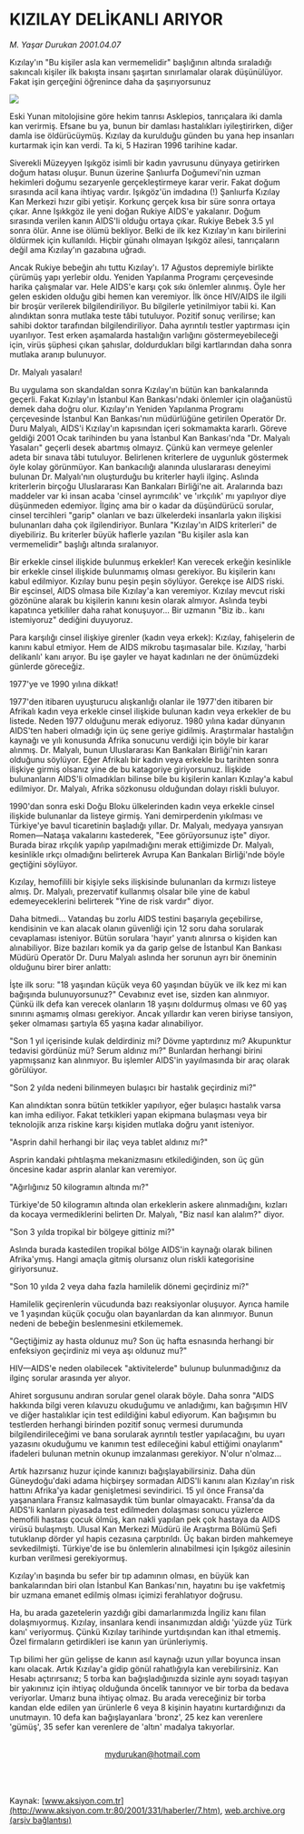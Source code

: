 # KIZILAY DELİKANLI ARIYOR

*M. Yaşar Durukan 2001.04.07*

<div>
 <p class="spot">
  Kızılay'ın "Bu kişiler  asla kan vermemelidir"  başlığının altında  sıraladığı sakıncalı  kişiler ilk bakışta  insanı şaşırtan sınırlamalar  olarak düşünülüyor.  Fakat işin gerçeğini  öğrenince daha da  şaşırıyorsunuz
 </p>
 <p class="metin">
 </p>
 <img border="0" src="/web/20020111212643im_/http://www.aksiyon.com.tr/2001/331/resimler/Kizilay.jpg"/>
 <p class="metin">
  Eski Yunan mitolojisine göre hekim tanrısı Asklepios, tanrıçalara iki damla kan verirmiş. Efsane bu ya, bunun bir damlası hastalıkları iyileştirirken, diğer damla ise öldürücüymüş. Kızılay da kurulduğu günden bu yana hep insanları kurtarmak için kan verdi. Ta ki, 5 Haziran 1996 tarihine kadar.
 </p>
 <p class="metin">
  Siverekli Müzeyyen Işıkgöz isimli bir kadın yavrusunu dünyaya getirirken doğum hatası oluşur. Bunun üzerine Şanlıurfa Doğumevi'nin uzman hekimleri doğumu sezaryenle gerçekleştirmeye karar verir. Fakat doğum sırasında acil kana ihtiyaç vardır. Işıkgöz'ün imdadına (!) Şanlıurfa Kızılay Kan Merkezi hızır gibi yetişir. Korkunç gerçek kısa bir süre sonra ortaya çıkar. Anne Işıkkgöz ile yeni doğan Rukiye AIDS'e yakalanır. Doğum sırasında verilen kanın AIDS'li olduğu ortaya çıkar. Rukiye Bebek 3.5 yıl sonra ölür. Anne ise ölümü bekliyor. Belki de ilk kez Kızılay'ın kanı birilerini öldürmek için kullanıldı. Hiçbir günahı olmayan Işıkgöz ailesi, tanrıçaların değil ama Kızılay'ın gazabına uğradı.
 </p>
 <p class="metin">
  Ancak Rukiye bebeğin ahı tuttu Kızılay'ı. 17 Ağustos depremiyle birlikte çürümüş yapı yerlebir oldu. Yeniden Yapılanma Programı çerçevesinde harika çalışmalar var. Hele AIDS'e karşı çok sıkı önlemler alınmış. Öyle her gelen eskiden olduğu gibi hemen kan veremiyor. İlk önce HIV/AIDS ile ilgili bir broşür verilerek bilgilendiriliyor. Bu bilgilerle yetinilmiyor tabii ki. Kan alındıktan sonra mutlaka teste tâbi tutuluyor. Pozitif sonuç verilirse; kan sahibi doktor tarafından bilgilendiriliyor. Daha ayrıntılı testler yaptırması için uyarılıyor. Test erken aşamalarda hastalığın varlığını göstermeyebileceği için, virüs şüphesi çıkan şahıslar, doldurdukları bilgi kartlarından daha sonra mutlaka aranıp bulunuyor.
 </p>
 <p class="metin">
  Dr. Malyalı yasaları!
 </p>
 <p class="metin">
  Bu uygulama son skandaldan sonra Kızılay'ın bütün kan bankalarında geçerli. Fakat Kızılay'ın İstanbul Kan Bankası'ndaki önlemler için olağanüstü demek daha doğru olur. Kızılay'ın Yeniden Yapılanma Programı çerçevesinde İstanbul Kan Bankası'nın müdürlüğüne getirilen Operatör Dr. Duru Malyalı, AIDS'i Kızılay'ın kapısından içeri sokmamakta kararlı. Göreve geldiği 2001 Ocak tarihinden bu yana İstanbul Kan Bankası'nda "Dr. Malyalı Yasaları" geçerli desek abartmış olmayız. Çünkü kan vermeye gelenler adeta bir sınava tâbi tutuluyor. Belirlenen kriterlere de uygunluk göstermek öyle kolay görünmüyor. Kan bankacılığı alanında uluslararası deneyimi bulunan Dr. Malyalı'nın oluşturduğu bu kriterler hayli ilginç. Aslında kriterlerin birçoğu Uluslararası Kan Bankaları Birliği'ne ait. Aralarında bazı maddeler var ki insan acaba 'cinsel ayrımcılık' ve 'ırkçılık' mı yapılıyor diye düşünmeden edemiyor. İlginç ama bir o kadar da düşündürücü sorular, cinsel tercihleri "garip" olanları ve bazı ülkelerdeki insanlarla yakın ilişkisi bulunanları daha çok ilgilendiriyor. Bunlara "Kızılay'ın AIDS kriterleri" de diyebiliriz. Bu kriterler büyük haflerle yazılan "Bu kişiler asla kan vermemelidir" başlığı altında sıralanıyor.
 </p>
 <p class="metin">
  Bir erkekle cinsel ilişkide bulunmuş erkekler! Kan verecek erkeğin kesinlikle bir erkekle cinsel ilişkide bulunmamış olması gerekiyor. Bu kişilerin kanı kabul edilmiyor. Kızılay bunu peşin peşin söylüyor. Gerekçe ise AIDS riski. Bir eşcinsel, AIDS olmasa bile Kızılay'a kan veremiyor. Kızılay mevcut riski gözönüne alarak bu kişilerin kanını kesin olarak almıyor. Aslında teybi kapatınca yetkililer daha rahat konuşuyor... Bir uzmanın "Biz ib.. kanı istemiyoruz" dediğini duyuyoruz.
 </p>
 <p class="metin">
  Para karşılığı cinsel ilişkiye girenler (kadın veya erkek): Kızılay, fahişelerin de kanını kabul etmiyor. Hem de AIDS mikrobu taşımasalar bile. Kızılay, 'harbi delikanlı' kanı arıyor. Bu işe gayler ve hayat kadınları ne der önümüzdeki günlerde göreceğiz.
 </p>
 <p class="metin">
  1977'ye ve 1990 yılına dikkat!
 </p>
 <p class="metin">
  1977'den itibaren uyuşturucu alışkanlığı olanlar ile 1977'den itibaren bir Afrikalı kadın veya erkekle cinsel ilişkide bulunan kadın veya erkekler de bu listede. Neden 1977 olduğunu merak ediyoruz. 1980 yılına kadar dünyanın AIDS'ten haberi olmadığı için üç sene geriye gidilmiş. Araştırmalar hastalığın kaynağı ve yılı konusunda Afrika sonucunu verdiği için böyle bir karar alınmış. Dr. Malyalı, bunun Uluslararası Kan Bankaları Birliği'nin kararı olduğunu söylüyor. Eğer Afrikalı bir kadın veya erkekle bu tarihten sonra ilişkiye girmiş olsanız yine de bu katagoriye giriyorsunuz. İlişkide bulunanların AIDS'li olmadıkları bilinse bile bu kişilerin kanları Kızılay'a kabul edilmiyor. Dr. Malyalı, Afrika sözkonusu olduğundan dolayı riskli buluyor.
 </p>
 <p class="metin">
  1990'dan sonra eski Doğu Bloku ülkelerinden kadın veya erkekle cinsel ilişkide bulunanlar da listeye girmiş. Yani demirperdenin yıkılması ve Türkiye'ye bavul ticaretinin başladığı yıllar. Dr. Malyalı, medyaya yansıyan Romen—Nataşa vakalarını kastederek, "Eee görüyorsunuz işte" diyor. Burada biraz ırkçılık yapılıp yapılmadığını merak ettiğimizde Dr. Malyalı, kesinlikle ırkçı olmadığını belirterek Avrupa Kan Bankaları Birliği'nde böyle geçtiğini söylüyor.
 </p>
 <p class="metin">
  Kızılay, hemofilili bir kişiyle seks ilişkisinde bulunanları da kırmızı listeye almış. Dr. Malyalı, prezervatif kullanmış olsalar bile yine de kabul edemeyeceklerini belirterek "Yine de risk vardır" diyor.
 </p>
 <p class="metin">
  Daha bitmedi... Vatandaş bu zorlu AIDS testini başarıyla geçebilirse, kendisinin ve kan alacak olanın güvenliği için 12 soru daha sorularak cevaplaması isteniyor. Bütün sorulara 'hayır' yanıtı alınırsa o kişiden kan alınabiliyor. Bize bazıları komik ya da garip gelse de İstanbul Kan Bankası Müdürü Operatör Dr. Duru Malyalı aslında her sorunun ayrı bir öneminin olduğunu birer birer anlattı:
 </p>
 <p class="metin">
  İşte ilk soru: "18 yaşından küçük veya 60 yaşından büyük ve ilk kez mi kan bağışında bulunuyorsunuz?" Cevabınız evet ise, sizden kan alınmıyor. Çünkü ilk defa kan verecek olanların 18 yaşını doldurmuş olması ve 60 yaş sınırını aşmamış olması gerekiyor. Ancak yıllardır kan veren biriyse tansiyon, şeker olmaması şartıyla 65 yaşına kadar alınabiliyor.
 </p>
 <p class="metin">
  "Son 1 yıl içerisinde kulak deldirdiniz mi? Dövme yaptırdınız mı? Akupunktur tedavisi gördünüz mü? Serum aldınız mı?" Bunlardan herhangi birini yapmışsanız kan alınmıyor. Bu işlemler AIDS'in yayılmasında bir araç olarak görülüyor.
 </p>
 <p class="metin">
  "Son 2 yılda nedeni bilinmeyen bulaşıcı bir hastalık geçirdiniz mi?"
 </p>
 <p class="metin">
  Kan alındıktan sonra bütün tetkikler yapılıyor, eğer bulaşıcı hastalık varsa kan imha ediliyor. Fakat tetkikleri yapan ekipmana bulaşması veya bir teknolojik arıza riskine karşı kişiden mutlaka doğru yanıt isteniyor.
 </p>
 <p class="metin">
  "Asprin dahil herhangi bir ilaç veya tablet aldınız mı?"
 </p>
 <p class="metin">
  Asprin kandaki pıhtılaşma mekanizmasını etkilediğinden, son üç gün öncesine kadar asprin alanlar kan veremiyor.
 </p>
 <p class="metin">
  "Ağırlığınız 50 kilogramın altında mı?"
 </p>
 <p class="metin">
  Türkiye'de 50 kilogramın altında olan erkeklerin askere alınmadığını, kızları da kocaya vermediklerini belirten Dr. Malyalı, "Biz nasıl kan alalım?" diyor.
 </p>
 <p class="metin">
  "Son 3 yılda tropikal bir bölgeye gittiniz mi?"
 </p>
 <p class="metin">
  Aslında burada kastedilen tropikal bölge AIDS'in kaynağı olarak bilinen Afrika'ymış. Hangi amaçla gitmiş olursanız olun riskli kategorisine giriyorsunuz.
 </p>
 <p class="metin">
  "Son 10 yılda 2 veya daha fazla hamilelik dönemi geçirdiniz mi?"
 </p>
 <p class="metin">
  Hamilelik geçirenlerin vücudunda bazı reaksiyonlar oluşuyor. Ayrıca hamile ve 1 yaşından küçük çocuğu olan bayanlardan da kan alınmıyor. Bunun nedeni de bebeğin beslenmesini etkilememek.
 </p>
 <p class="metin">
  "Geçtiğimiz ay hasta oldunuz mu? Son üç hafta esnasında herhangi bir enfeksiyon geçirdiniz mi veya aşı oldunuz mu?"
 </p>
 <p class="metin">
  HIV—AIDS'e neden olabilecek "aktivitelerde" bulunup bulunmadığınız da ilginç sorular arasında yer alıyor.
 </p>
 <p class="metin">
  Ahiret sorgusunu andıran sorular genel olarak böyle. Daha sonra "AIDS hakkında bilgi veren kılavuzu okuduğumu ve anladığımı, kan bağışımın HIV ve diğer hastalıklar için test edildiğini kabul ediyorum. Kan bağışımın bu testlerden herhangi birinden pozitif sonuç vermesi durumunda bilgilendirileceğimi ve bana sorularak ayrıntılı testler yapılacağını, bu uyarı yazasını okuduğumu ve kanımın test edileceğini kabul ettiğimi onaylarım" ifadeleri bulunan metnin okunup imzalanması gerekiyor. N'olur n'olmaz...
 </p>
 <p class="metin">
  Artık hazırsanız huzur içinde kanınızı bağışlayabilirsiniz. Daha dün Güneydoğu'daki adama hiçbirşey sormadan AIDS'li kanını alan Kızılay'ın risk hattını Afrika'ya kadar genişletmesi sevindirici. 15 yıl önce Fransa'da yaşananlara Fransız kalmasaydık tüm bunlar olmayacaktı. Fransa'da da AIDS'li kanların piyasada test edilmeden dolaşması sonucu yüzlerce hemofili hastası çocuk ölmüş, kan nakli yapılan pek çok hastaya da AIDS virüsü bulaşmıştı. Ulusal Kan Merkezi Müdürü ile Araştırma Bölümü Şefi tutuklanıp dörder yıl hapis cezasına çarptırıldı. Üç bakan birden mahkemeye sevkedilmişti. Türkiye'de ise bu önlemlerin alınabilmesi için Işıkgöz ailesinin kurban verilmesi gerekiyormuş.
 </p>
 <p class="metin">
  Kızılay'ın başında bu sefer bir tıp adamının olması, en büyük kan bankalarından biri olan İstanbul Kan Bankası'nın, hayatını bu işe vakfetmiş bir uzmana emanet edilmiş olması içimizi ferahlatıyor doğrusu.
 </p>
 <p class="metin">
  Ha, bu arada gazetelerin yazdığı gibi damarlarımızda İngiliz kanı filan dolaşmıyormuş. Kızılay, insanlara kendi insanımızdan aldığı 'yüzde yüz Türk kanı' veriyormuş. Çünkü Kızılay tarihinde yurtdışından kan ithal etmemiş. Özel firmaların getirdikleri ise kanın yan ürünleriymiş.
 </p>
 <p class="metin">
  Tıp bilimi her gün gelişse de kanın asıl kaynağı uzun yıllar boyunca insan kanı olacak. Artık Kızılay'a gidip gönül rahatlığıyla kan verebilirsiniz. Kan Hesabı açtırırsanız; 5 torba kan bağışladığınızda sizinle aynı soyadı taşıyan bir yakınınız için ihtiyaç olduğunda öncelik tanınıyor ve bir torba da bedava veriyorlar. Umarız buna ihtiyaç olmaz. Bu arada vereceğiniz bir torba kandan elde edilen yan ürünlerle 6 veya 8 kişinin hayatını kurtardığınızı da unutmayın. 10 defa kan bağışlayanlara 'bronz', 25 kez kan verenlere 'gümüş', 35 sefer kan verenlere de 'altın' madalya takıyorlar.
 </p>
 <br/>
 <center>
  <a class="anaorta" href="http://web.archive.org/web/20020111212643/mailto:mydurukan@hotmail.com">
   mydurukan@hotmail.com
  </a>
 </center>
 <br/>
 <br/>
 <br/>
</div>

Kaynak: [www.aksiyon.com.tr](http://www.aksiyon.com.tr:80/2001/331/haberler/7.htm), [web.archive.org (arşiv bağlantısı)](http://web.archive.org/web/20020111212643/http://www.aksiyon.com.tr:80/2001/331/haberler/7.htm)
